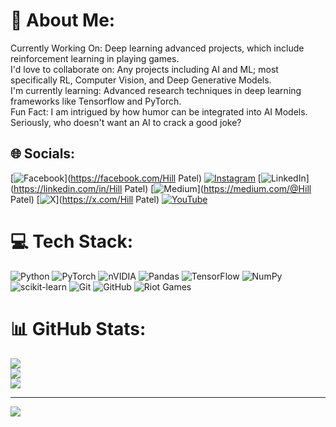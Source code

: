 # 💫 About Me:
Currently Working On: Deep learning advanced projects, which include reinforcement learning in playing games.<br>I'd love to collaborate on: Any projects including AI and ML; most specifically RL, Computer Vision, and Deep Generative Models.<br>I'm currently learning: Advanced research techniques in deep learning frameworks like Tensorflow and PyTorch.<br>Fun Fact: I am intrigued by how humor can be integrated into AI Models. Seriously, who doesn't want an AI to crack a good joke?


## 🌐 Socials:
[![Facebook](https://img.shields.io/badge/Facebook-%231877F2.svg?logo=Facebook&logoColor=white)](https://facebook.com/Hill Patel) [![Instagram](https://img.shields.io/badge/Instagram-%23E4405F.svg?logo=Instagram&logoColor=white)](https://instagram.com/stifler.xd) [![LinkedIn](https://img.shields.io/badge/LinkedIn-%230077B5.svg?logo=linkedin&logoColor=white)](https://linkedin.com/in/Hill Patel) [![Medium](https://img.shields.io/badge/Medium-12100E?logo=medium&logoColor=white)](https://medium.com/@Hill Patel) [![X](https://img.shields.io/badge/X-black.svg?logo=X&logoColor=white)](https://x.com/Hill Patel) [![YouTube](https://img.shields.io/badge/YouTube-%23FF0000.svg?logo=YouTube&logoColor=white)](https://youtube.com/@believeinpeace007) 

# 💻 Tech Stack:
![Python](https://img.shields.io/badge/python-3670A0?style=for-the-badge&logo=python&logoColor=ffdd54) ![PyTorch](https://img.shields.io/badge/PyTorch-%23EE4C2C.svg?style=for-the-badge&logo=PyTorch&logoColor=white) ![nVIDIA](https://img.shields.io/badge/cuda-000000.svg?style=for-the-badge&logo=nVIDIA&logoColor=green) ![Pandas](https://img.shields.io/badge/pandas-%23150458.svg?style=for-the-badge&logo=pandas&logoColor=white) ![TensorFlow](https://img.shields.io/badge/TensorFlow-%23FF6F00.svg?style=for-the-badge&logo=TensorFlow&logoColor=white) ![NumPy](https://img.shields.io/badge/numpy-%23013243.svg?style=for-the-badge&logo=numpy&logoColor=white) ![scikit-learn](https://img.shields.io/badge/scikit--learn-%23F7931E.svg?style=for-the-badge&logo=scikit-learn&logoColor=white) ![Git](https://img.shields.io/badge/git-%23F05033.svg?style=for-the-badge&logo=git&logoColor=white) ![GitHub](https://img.shields.io/badge/github-%23121011.svg?style=for-the-badge&logo=github&logoColor=white) ![Riot Games](https://img.shields.io/badge/riotgames-D32936.svg?style=for-the-badge&logo=riotgames&logoColor=white)
# 📊 GitHub Stats:
![](https://github-readme-stats.vercel.app/api?username=STiFLeR7&theme=dark&hide_border=false&include_all_commits=false&count_private=false)<br/>
![](https://github-readme-streak-stats.herokuapp.com/?user=STiFLeR7&theme=dark&hide_border=false)<br/>
![](https://github-readme-stats.vercel.app/api/top-langs/?username=STiFLeR7&theme=dark&hide_border=false&include_all_commits=false&count_private=false&layout=compact)

---
[![](https://visitcount.itsvg.in/api?id=STiFLeR7&icon=0&color=0)](https://visitcount.itsvg.in)

<!-- Proudly created with GPRM ( https://gprm.itsvg.in ) -->
